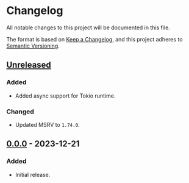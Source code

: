# Changelog

All notable changes to this project will be documented in this file.

The format is based on [Keep a Changelog](https://keepachangelog.com/en/1.0.0/),
and this project adheres to [Semantic Versioning](https://semver.org/spec/v2.0.0.html).

## [Unreleased]

### Added

- Added async support for Tokio runtime.

### Changed

- Updated MSRV to `1.74.0`.

## [0.0.0] - 2023-12-21

### Added

- Initial release.

[Unreleased]: https://github.com/chksum-rs/sha2-384/compare/v0.0.0...HEAD
[0.0.0]: https://github.com/chksum-rs/sha2-384/releases/tag/v0.0.0
